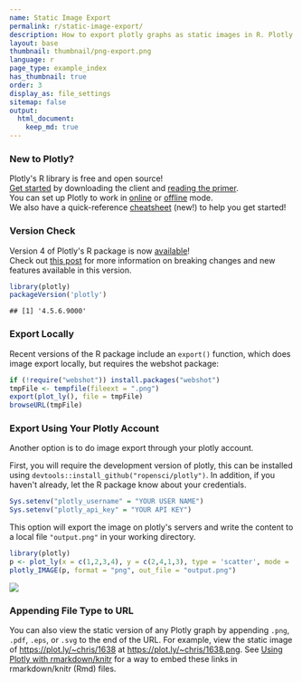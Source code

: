 ```yaml
---
name: Static Image Export
permalink: r/static-image-export/
description: How to export plotly graphs as static images in R. Plotly supports png, svg, jpg, and pdf image export.
layout: base
thumbnail: thumbnail/png-export.png
language: r
page_type: example_index
has_thumbnail: true
order: 3
display_as: file_settings
sitemap: false
output:
  html_document:
    keep_md: true
---
```




### New to Plotly?

Plotly's R library is free and open source!<br>
[Get started](https://plot.ly/r/getting-started/) by downloading the client and [reading the primer](https://plot.ly/r/getting-started/).<br>
You can set up Plotly to work in [online](https://plot.ly/r/getting-started/#hosting-graphs-in-your-online-plotly-account) or [offline](https://plot.ly/r/offline/) mode.<br>
We also have a quick-reference [cheatsheet](https://images.plot.ly/plotly-documentation/images/r_cheat_sheet.pdf) (new!) to help you get started!

### Version Check

Version 4 of Plotly's R package is now [available](https://plot.ly/r/getting-started/#installation)!<br>
Check out [this post](http://moderndata.plot.ly/upgrading-to-plotly-4-0-and-above/) for more information on breaking changes and new features available in this version.


```r
library(plotly)
packageVersion('plotly')
```

```
## [1] '4.5.6.9000'
```

### Export Locally

Recent versions of the R package include an `export()` function, which does image export locally, but requires the webshot package:


```r
if (!require("webshot")) install.packages("webshot")
tmpFile <- tempfile(fileext = ".png")
export(plot_ly(), file = tmpFile)
browseURL(tmpFile)
```

### Export Using Your Plotly Account

Another option is to do image export through your plotly account.

First, you will require the development version of plotly, this can be installed using `devtools::install_github("ropensci/plotly")`. In addition, if you haven't already, let the R package know about your credentials.



```r
Sys.setenv("plotly_username" = "YOUR USER NAME")
Sys.setenv("plotly_api_key" = "YOUR API KEY")
```

This option will export the image on plotly's servers and write the content to a local file `"output.png"` in your working directory.


```r
library(plotly)
p <- plot_ly(x = c(1,2,3,4), y = c(2,4,1,3), type = 'scatter', mode = 'lines')
plotly_IMAGE(p, format = "png", out_file = "output.png")
```

![](https://images.plot.ly/plotly-documentation/images/output.png)

### Appending File Type to URL

You can also view the static version of any Plotly graph by appending `.png`,
`.pdf`, `.eps`, or `.svg` to the end of the URL. For example, view the static image of <https://plot.ly/~chris/1638> at <https://plot.ly/~chris/1638.png>. See [Using Plotly with rmarkdown/knitr](https://plot.ly/r/knitr/) for a way to embed these links in rmarkdown/knitr (Rmd) files.
